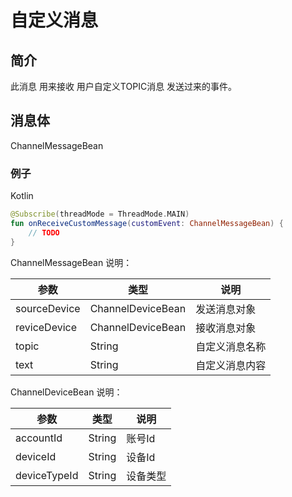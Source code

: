 # 自定义消息

## 简介

此消息 用来接收 用户自定义TOPIC消息 发送过来的事件。

## 消息体

ChannelMessageBean

### 例子

Kotlin

```kotlin
@Subscribe(threadMode = ThreadMode.MAIN)
fun onReceiveCustomMessage(customEvent: ChannelMessageBean) {
    // TODO
}
```

ChannelMessageBean 说明：

| 参数 | 类型 | 说明 |
| --- | --- | --- |
| sourceDevice | ChannelDeviceBean| 发送消息对象 |
| reviceDevice | ChannelDeviceBean | 接收消息对象 |
| topic | String | 自定义消息名称 |
| text | String | 自定义消息内容|

ChannelDeviceBean 说明：

| 参数 | 类型 | 说明 |
| --- | --- | --- |
| accountId | String| 账号Id|
| deviceId|String | 设备Id |
| deviceTypeId| String | 设备类型 |



